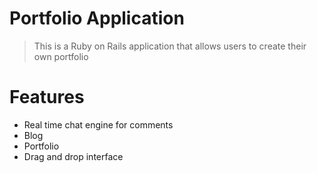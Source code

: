 # Portfolio Application

> This is a Ruby on Rails application that allows users to create their own portfolio

# Features

- Real time chat engine for comments
- Blog
- Portfolio
- Drag and drop interface
